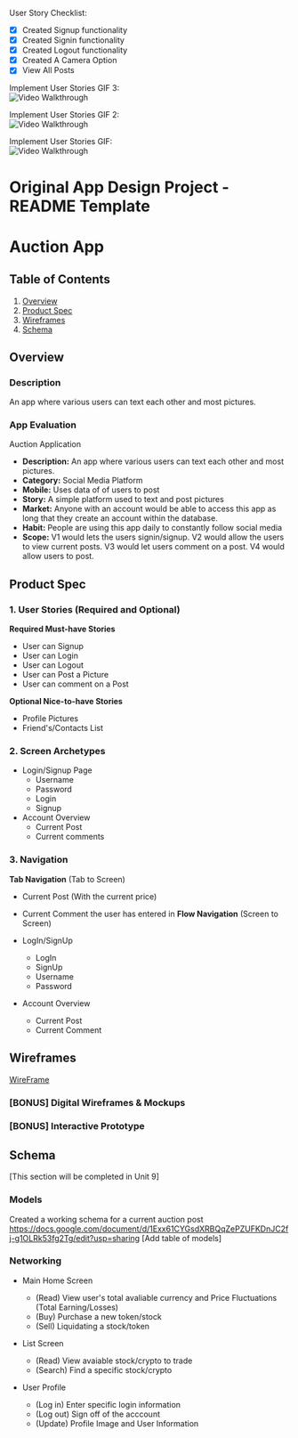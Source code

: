 User Story Checklist:

- [x] Created Signup functionality
- [x] Created Signin functionality
- [x] Created Logout functionality
- [x] Created A Camera Option
- [x] View All Posts

Implement User Stories GIF 3:
<br><img src='https://media.giphy.com/media/A6wsdPhjGXuHozlRf2/giphy.gif' title='Video Walkthrough' width='' alt='Video Walkthrough' />

Implement User Stories GIF 2:
<br><img src='https://media.giphy.com/media/EhRDKhQUhJyCw9uFet/giphy.gif' title='Video Walkthrough' width='' alt='Video Walkthrough' />

Implement User Stories GIF:
<br><img src='https://media.giphy.com/media/1eHNl6wWIZI0KTIGkU/giphy.gif' title='Video Walkthrough' width='' alt='Video Walkthrough' />



Original App Design Project - README Template
===

# Auction App

## Table of Contents
1. [Overview](#Overview)
1. [Product Spec](#Product-Spec)
1. [Wireframes](#Wireframes)
2. [Schema](#Schema)

## Overview
### Description
An app where various users can text each other and most pictures.

### App Evaluation
Auction Application
- **Description:** An app where various users can text each other and most pictures.
- **Category:** Social Media Platform
- **Mobile:** Uses data of of users to post
- **Story:** A simple platform used to text and post pictures
- **Market:** Anyone with an account would be able to access this app as long that they create an account within the database.
- **Habit:** People are using this app daily to constantly follow social media
- **Scope:** V1 would lets the users signin/signup. V2 would allow the users to view current posts. V3 would let users comment on a post. V4 would allow users to post.

## Product Spec

### 1. User Stories (Required and Optional)

**Required Must-have Stories**

* User can Signup
* User can Login
* User can Logout
* User can Post a Picture
* User can comment on a Post

**Optional Nice-to-have Stories**

* Profile Pictures
* Friend's/Contacts List

### 2. Screen Archetypes

* Login/Signup Page
   * Username
   * Password
   * Login
   * Signup
* Account Overview
   * Current Post
   * Current comments

### 3. Navigation

**Tab Navigation** (Tab to Screen)

* Current Post (With the current price)
*  Current Comment the user has entered in
**Flow Navigation** (Screen to Screen)

* LogIn/SignUp
   * LogIn
   * SignUp
   * Username
   * Password
* Account Overview
   * Current Post
   * Current Comment

## Wireframes
[WireFrame](https://user-images.githubusercontent.com/75055276/162356465-23e227fa-2ede-40c9-a7c5-8f89b6584802.jpg)


### [BONUS] Digital Wireframes & Mockups

### [BONUS] Interactive Prototype

## Schema 
[This section will be completed in Unit 9]
### Models
Created a working schema for a current auction post
https://docs.google.com/document/d/1Exx61CYGsdXRBQqZePZUFKDnJC2fj-g1OLRk53fg2Tg/edit?usp=sharing 
[Add table of models]
### Networking
- Main Home Screen
    - (Read) View user's total avaliable currency and Price Fluctuations (Total Earning/Losses)
    - (Buy) Purchase a new token/stock
    - (Sell) Liquidating a stock/token
    
- List Screen
    - (Read) View avaiable stock/crypto to trade
    - (Search) Find a specific stock/crypto
    
- User Profile
    - (Log in) Enter specific login information
    - (Log out) Sign off of the acccount 
    - (Update) Profile Image and User Information
